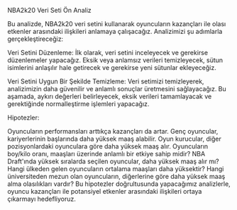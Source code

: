 NBA2k20 Veri Seti Ön Analiz

Bu analizde, NBA2k20 veri setini kullanarak oyuncuların kazançları ile olası etkenler arasındaki ilişkileri anlamaya çalışacağız. Analizimizi şu adımlarla gerçekleştireceğiz:

Veri Setini Düzenleme:
İlk olarak, veri setini inceleyecek ve gerekirse düzenlemeler yapacağız. Eksik veya anlamsız verileri temizleyecek, sütun isimlerini anlaşılır hale getirecek ve gerekirse yeni sütunlar ekleyeceğiz.

Veri Setini Uygun Bir Şekilde Temizleme:
Veri setimizi temizleyerek, analizimizin daha güvenilir ve anlamlı sonuçlar üretmesini sağlayacağız. Bu aşamada, aykırı değerleri belirleyecek, eksik verileri tamamlayacak ve gerektiğinde normalleştirme işlemleri yapacağız.

Hipotezler:

Oyuncuların performansları arttıkça kazançları da artar.
Genç oyuncular, kariyerlerinin başlarında daha yüksek maaş alabilir.
Oyun kurucular, diğer pozisyonlardaki oyunculara göre daha yüksek maaş alır.
Oyuncuların boy/kilo oranı, maaşları üzerinde anlamlı bir etkiye sahip midir?
NBA Draft'ında yüksek sıralarda seçilen oyuncular, daha yüksek maaş alır mı?
Hangi ülkeden gelen oyuncuların ortalama maaşları daha yüksektir?
Hangi üniversiteden mezun olan oyuncuların, diğerlerine göre daha yüksek maaş alma olasılıkları vardır?
Bu hipotezler doğrultusunda yapacağımız analizlerle, oyuncu kazançları ile potansiyel etkenler arasındaki ilişkileri ortaya çıkarmayı hedefliyoruz.